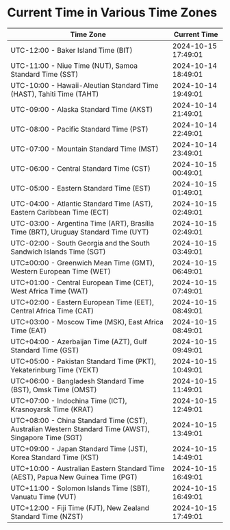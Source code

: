 # Current Time in Various Time Zones

| Time Zone | Current Time |
|-----------|--------------|
| UTC-12:00 - Baker Island Time (BIT) | 2024-10-15 17:49:01 |
| UTC-11:00 - Niue Time (NUT), Samoa Standard Time (SST) | 2024-10-14 18:49:01 |
| UTC-10:00 - Hawaii-Aleutian Standard Time (HAST), Tahiti Time (TAHT) | 2024-10-14 19:49:01 |
| UTC-09:00 - Alaska Standard Time (AKST) | 2024-10-14 21:49:01 |
| UTC-08:00 - Pacific Standard Time (PST) | 2024-10-14 22:49:01 |
| UTC-07:00 - Mountain Standard Time (MST) | 2024-10-14 23:49:01 |
| UTC-06:00 - Central Standard Time (CST) | 2024-10-15 00:49:01 |
| UTC-05:00 - Eastern Standard Time (EST) | 2024-10-15 01:49:01 |
| UTC-04:00 - Atlantic Standard Time (AST), Eastern Caribbean Time (ECT) | 2024-10-15 02:49:01 |
| UTC-03:00 - Argentina Time (ART), Brasília Time (BRT), Uruguay Standard Time (UYT) | 2024-10-15 02:49:01 |
| UTC-02:00 - South Georgia and the South Sandwich Islands Time (SGT) | 2024-10-15 03:49:01 |
| UTC±00:00 - Greenwich Mean Time (GMT), Western European Time (WET) | 2024-10-15 06:49:01 |
| UTC+01:00 - Central European Time (CET), West Africa Time (WAT) | 2024-10-15 07:49:01 |
| UTC+02:00 - Eastern European Time (EET), Central Africa Time (CAT) | 2024-10-15 08:49:01 |
| UTC+03:00 - Moscow Time (MSK), East Africa Time (EAT) | 2024-10-15 08:49:01 |
| UTC+04:00 - Azerbaijan Time (AZT), Gulf Standard Time (GST) | 2024-10-15 09:49:01 |
| UTC+05:00 - Pakistan Standard Time (PKT), Yekaterinburg Time (YEKT) | 2024-10-15 10:49:01 |
| UTC+06:00 - Bangladesh Standard Time (BST), Omsk Time (OMST) | 2024-10-15 11:49:01 |
| UTC+07:00 - Indochina Time (ICT), Krasnoyarsk Time (KRAT) | 2024-10-15 12:49:01 |
| UTC+08:00 - China Standard Time (CST), Australian Western Standard Time (AWST), Singapore Time (SGT) | 2024-10-15 13:49:01 |
| UTC+09:00 - Japan Standard Time (JST), Korea Standard Time (KST) | 2024-10-15 14:49:01 |
| UTC+10:00 - Australian Eastern Standard Time (AEST), Papua New Guinea Time (PGT) | 2024-10-15 16:49:01 |
| UTC+11:00 - Solomon Islands Time (SBT), Vanuatu Time (VUT) | 2024-10-15 16:49:01 |
| UTC+12:00 - Fiji Time (FJT), New Zealand Standard Time (NZST) | 2024-10-15 17:49:01 |
